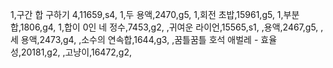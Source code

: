 1,구간 합 구하기 4,11659,s4,
1,두 용액,2470,g5,
1,회전 초밥,15961,g5,
1,부분합,1806,g4,
1,합이 0인 네 정수,7453,g2,
,귀여운 라이언,15565,s1,
,용액,2467,g5,
,세 용액,2473,g4,
,소수의 연속합,1644,g3,
,꿈틀꿈틀 호석 애벌레 - 효율성,20181,g2,
,고냥이,16472,g2,
